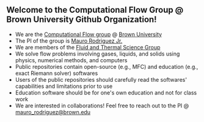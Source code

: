 ## Welcome to the Computational Flow Group @ Brown University Github Organization!

* We are the [Computational Flow group](https://www.computational-flow.group/) @ [Brown University](https://www.brown.edu/)
* The PI of the group is [Mauro Rodriguez Jr.](https://vivo.brown.edu/display/mrodri97) 
* We are members of the [Fluid and Thermal Science Group](https://fluids.brown.edu/)
* We solve flow problems involving gases, liquids, and solids using physics, numerical methods, and computers
* Public repositories contain open-source (e.g., MFC) and education (e.g., exact Riemann solver) softwares
* Users of the public repositories should carefully read the softwares' capabilities and limitations prior to use
* Education software should be for one's own education and not for class work
* We are interested in collaborations! Feel free to reach out to the PI @ mauro_rodriguez@brown.edu
